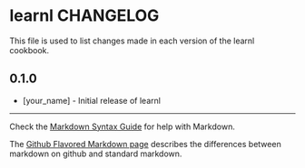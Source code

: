 # learnl CHANGELOG

This file is used to list changes made in each version of the learnl cookbook.

## 0.1.0
- [your_name] - Initial release of learnl

- - -
Check the [Markdown Syntax Guide](http://daringfireball.net/projects/markdown/syntax) for help with Markdown.

The [Github Flavored Markdown page](http://github.github.com/github-flavored-markdown/) describes the differences between markdown on github and standard markdown.
